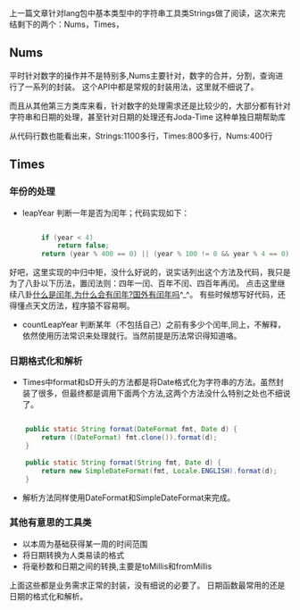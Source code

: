  
 上一篇文章针对lang包中基本类型中的字符串工具类Strings做了阅读，这次来完结剩下的两个：Nums，Times，
 
 
## Nums

平时针对数字的操作并不是特别多,Nums主要针对，数字的合并，分割，查询进行了一系列的封装。
这个API中都是常规的封装用法，这里就不细说了。

而且从其他第三方类库来看，针对数字的处理需求还是比较少的，大部分都有针对字符串和日期的处理，甚至针对日期的处理还有Joda-Time 这种单独日期帮助库

从代码行数也能看出来，Strings:1100多行，Times:800多行，Nums:400行

## Times
    
### 年份的处理

- leapYear 判断一年是否为闰年；代码实现如下：

```java

        if (year < 4)
            return false;
        return (year % 400 == 0) || (year % 100 != 0 && year % 4 == 0);
```
好吧，这里实现的中归中矩，没什么好说的，说实话列出这个方法及代码，我只是为了八卦以下历法，置闰法则：四年一闰、百年不闰、四百年再闰。
点击这里继续八卦[什么是闰年,为什么会有闰年?国外有闰年吗](https://www.zhihu.com/question/22296632)^_^。
有些时候想写好代码，还得懂点天文历法，程序猿不容易啊。

- countLeapYear 判断某年（不包括自己）之前有多少个闰年,同上，不解释，依然使用历法常识来处理就行。当然前提是历法常识得知道咯。

### 日期格式化和解析

- Times中format和sD开头的方法都是将Date格式化为字符串的方法。虽然封装了很多，但最终都是调用下面两个方法,这两个方法没什么特别之处也不细说了。

```java

    public static String format(DateFormat fmt, Date d) {
        return ((DateFormat) fmt.clone()).format(d);
    }
   
    public static String format(String fmt, Date d) {
        return new SimpleDateFormat(fmt, Locale.ENGLISH).format(d);
    }
```
- 解析方法同样使用DateFormat和SimpleDateFormat来完成。

 

### 其他有意思的工具类

  
- 以本周为基础获得某一周的时间范围
- 将日期转换为人类易读的格式
- 将毫秒数和日期之间的转换,主要是toMillis和fromMillis
 
上面这些都是业务需求正常的封装，没有细说的必要了。
日期函数最常用的还是日期的格式化和解析。

 
